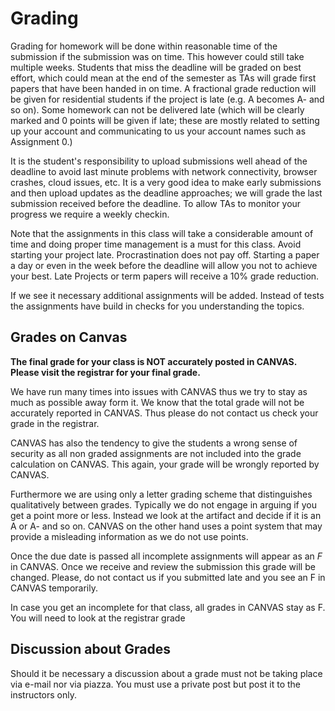 Grading
=======

Grading for homework will be done within reasonable time of the
submission if the submission was on time. This however could still take
multiple weeks. Students that miss the deadline will be graded on best
effort, which could mean at the end of the semester as TAs will grade
first papers that have been handed in on time. A fractional grade reduction
will be given for residential students if the project is late (e.g. A
becomes A- and so on). Some
homework can not be delivered late (which will be clearly marked and 0
points will be given if late; these are mostly related to setting up
your account and communicating to us your account names such as
Assignment 0.)

It is the student's responsibility to upload submissions well ahead of
the deadline to avoid last minute problems with network connectivity,
browser crashes, cloud issues, etc. It is a very good idea to make early
submissions and then upload updates as the deadline approaches; we will
grade the last submission received before the deadline. To allow TAs
to monitor your progress we require a weekly checkin. 

Note that the assignments in this class will take a considerable
amount of time and doing proper time management is a must for this
class. Avoid starting your project late. Procrastination does not pay
off. Starting a paper a day or even in the week before the deadline will
allow you not to achieve your best. Late Projects or term papers will
receive a 10% grade reduction.

If we see it necessary additional assignments will be added. Instead
of tests the assignments have build in checks for you understanding
the topics. 

Grades on Canvas
----------------

**The final grade for your class is NOT accurately posted in CANVAS.
Please visit the registrar for your final grade.**

We have run many times into issues with CANVAS thus we try to stay as
much as possible away form it. We know that the total grade will not
be accurately reported in CANVAS. Thus please do not contact us check
your grade in the registrar.

CANVAS has also the tendency to give the students a wrong sense of
security as all non graded assignments are not included into the grade
calculation on CANVAS. This again, your grade will be wrongly
reported by CANVAS.

Furthermore we are using only a letter grading scheme that distinguishes
qualitatively between grades. Typically we do not engage in arguing if
you get a point more or less. Instead we look at the artifact and decide
if it is an A or A- and so on. CANVAS on the other hand uses a point
system that may provide a misleading information as we do not use
points.

Once the due date is passed all incomplete assignments will appear as an
*F* in CANVAS. Once we receive and review the submission this grade will
be changed. Please, do not contact us if you submitted late and you see
an F in CANVAS temporarily.

In case you get an incomplete for that class, all grades in CANVAS
stay as F. You will need to look at the registrar grade

Discussion about Grades
-----------------------

Should it be necessary a discussion about a grade must not be taking
place via e-mail nor via piazza. You must use a private post but post it to the instructors only. 
